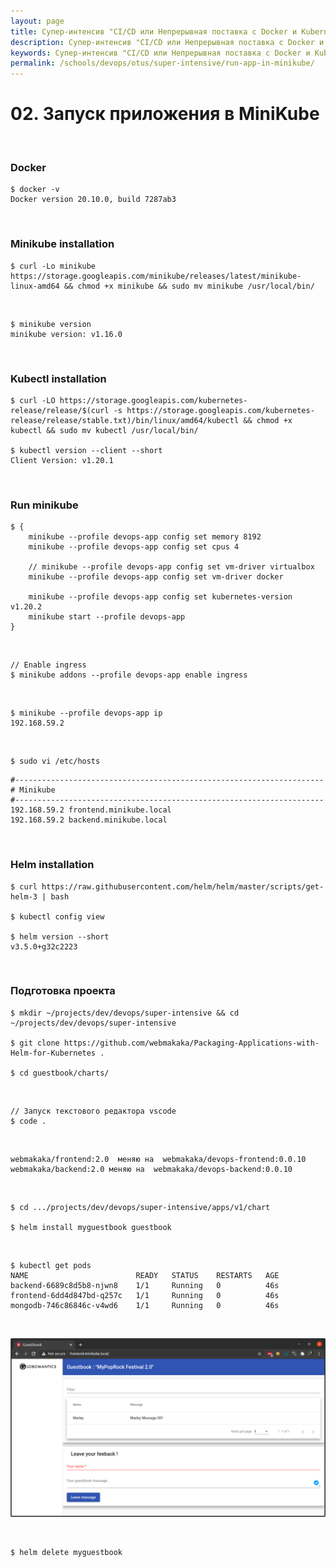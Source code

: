 ```yaml
---
layout: page
title: Супер-интенсив "CI/CD или Непрерывная поставка с Docker и Kubernetes" [RUS, 2021]
description: Супер-интенсив "CI/CD или Непрерывная поставка с Docker и Kubernetes" [RUS, 2021]
keywords: Супер-интенсив "CI/CD или Непрерывная поставка с Docker и Kubernetes" [RUS, 2021]
permalink: /schools/devops/otus/super-intensive/run-app-in-minikube/
---
```


# 02. Запуск приложения в MiniKube

<br/>

### Docker

```
$ docker -v
Docker version 20.10.0, build 7287ab3
```

<br/>

### Minikube installation

```
$ curl -Lo minikube https://storage.googleapis.com/minikube/releases/latest/minikube-linux-amd64 && chmod +x minikube && sudo mv minikube /usr/local/bin/

```

<br/>

```
$ minikube version
minikube version: v1.16.0
```

<br/>

### Kubectl installation

```
$ curl -LO https://storage.googleapis.com/kubernetes-release/release/$(curl -s https://storage.googleapis.com/kubernetes-release/release/stable.txt)/bin/linux/amd64/kubectl && chmod +x kubectl && sudo mv kubectl /usr/local/bin/

$ kubectl version --client --short
Client Version: v1.20.1

```

<br/>

### Run minikube

```
$ {
    minikube --profile devops-app config set memory 8192
    minikube --profile devops-app config set cpus 4

    // minikube --profile devops-app config set vm-driver virtualbox
    minikube --profile devops-app config set vm-driver docker

    minikube --profile devops-app config set kubernetes-version v1.20.2
    minikube start --profile devops-app
}
```

<br/>

    // Enable ingress
    $ minikube addons --profile devops-app enable ingress

<br/>

    $ minikube --profile devops-app ip
    192.168.59.2

<br/>

    $ sudo vi /etc/hosts

```
#---------------------------------------------------------------------
# Minikube
#---------------------------------------------------------------------
192.168.59.2 frontend.minikube.local
192.168.59.2 backend.minikube.local
```

<br/>

### Helm installation

    $ curl https://raw.githubusercontent.com/helm/helm/master/scripts/get-helm-3 | bash

    $ kubectl config view

    $ helm version --short
    v3.5.0+g32c2223

<br/>

### Подготовка проекта

    $ mkdir ~/projects/dev/devops/super-intensive && cd ~/projects/dev/devops/super-intensive

    $ git clone https://github.com/webmakaka/Packaging-Applications-with-Helm-for-Kubernetes .

    $ cd guestbook/charts/

<br/>

    // Запуск текстового редактора vscode
    $ code .

<br/>

```
webmakaka/frontend:2.0  меняю на  webmakaka/devops-frontend:0.0.10
webmakaka/backend:2.0 меняю на  webmakaka/devops-backend:0.0.10
```

<br/>

    $ cd .../projects/dev/devops/super-intensive/apps/v1/chart

    $ helm install myguestbook guestbook

<br/>

```
$ kubectl get pods
NAME                        READY   STATUS    RESTARTS   AGE
backend-6689c8d5b8-njwn8    1/1     Running   0          46s
frontend-6dd4d847bd-q257c   1/1     Running   0          46s
mongodb-746c86846c-v4wd6    1/1     Running   0          46s
```

<br/>

![Application](/img/schools/devops/otus/super-intensive/pic-lecture02-pic01.png?raw=true)

<br/>

```
$ helm delete myguestbook
```
